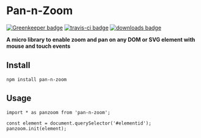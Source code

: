 # Pan-n-Zoom

[![Greenkeeper badge](https://badges.greenkeeper.io/abhishekkhandait/pan-n-zoom.svg)](https://greenkeeper.io/) [![travis-ci badge](https://travis-ci.org/abhishekkhandait/pan-n-zoom.svg?branch=master)](https://travis-ci.org/abhishekkhandait/pan-n-zoom) [![downloads badge](https://img.shields.io/npm/dt/pan-n-zoom.svg)]([https://www.npmjs.com/package/pan-n-zoom)

**A micro library to enable zoom and pan on any DOM or SVG element with mouse and touch events**

## Install
    npm install pan-n-zoom

## Usage

    import * as panzoom from 'pan-n-zoom';
	
	const element = document.querySelector('#elementid');
	panzoom.init(element);
